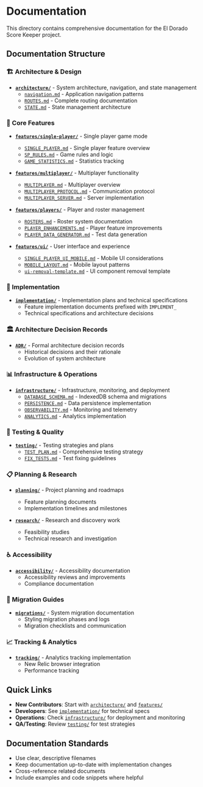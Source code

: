 # Documentation

This directory contains comprehensive documentation for the El Dorado Score Keeper project.

## Documentation Structure

### 🏗️ Architecture & Design
- **[`architecture/`](architecture/)** - System architecture, navigation, and state management
  - [`navigation.md`](architecture/navigation.md) - Application navigation patterns
  - [`ROUTES.md`](architecture/ROUTES.md) - Complete routing documentation
  - [`STATE.md`](architecture/STATE.md) - State management architecture

### 🎯 Core Features
- **[`features/single-player/`](features/single-player/)** - Single player game mode
  - [`SINGLE_PLAYER.md`](features/single-player/SINGLE_PLAYER.md) - Single player feature overview
  - [`SP_RULES.md`](features/single-player/SP_RULES.md) - Game rules and logic
  - [`GAME_STATISTICS.md`](features/single-player/GAME_STATISTICS.md) - Statistics tracking

- **[`features/multiplayer/`](features/multiplayer/)** - Multiplayer functionality
  - [`MULTIPLAYER.md`](features/multiplayer/MULTIPLAYER.md) - Multiplayer overview
  - [`MULTIPLAYER_PROTOCOL.md`](features/multiplayer/MULTIPLAYER_PROTOCOL.md) - Communication protocol
  - [`MULTIPLAYER_SERVER.md`](features/multiplayer/MULTIPLAYER_SERVER.md) - Server implementation

- **[`features/players/`](features/players/)** - Player and roster management
  - [`ROSTERS.md`](features/players/ROSTERS.md) - Roster system documentation
  - [`PLAYER_ENHANCEMENTS.md`](features/players/PLAYER_ENHANCEMENTS.md) - Player feature improvements
  - [`PLAYER_DATA_GENERATOR.md`](features/players/PLAYER_DATA_GENERATOR.md) - Test data generation

- **[`features/ui/`](features/ui/)** - User interface and experience
  - [`SINGLE_PLAYER_UI_MOBILE.md`](features/ui/SINGLE_PLAYER_UI_MOBILE.md) - Mobile UI considerations
  - [`MOBILE_LAYOUT.md`](features/ui/MOBILE_LAYOUT.md) - Mobile layout patterns
  - [`ui-removal-template.md`](features/ui/ui-removal-template.md) - UI component removal template

### 🔧 Implementation
- **[`implementation/`](implementation/)** - Implementation plans and technical specifications
  - Feature implementation documents prefixed with `IMPLEMENT_`
  - Technical specifications and architecture decisions

### 🏛️ Architecture Decision Records
- **[`ADR/`](ADR/)** - Formal architecture decision records
  - Historical decisions and their rationale
  - Evolution of system architecture

### 📊 Infrastructure & Operations
- **[`infrastructure/`](infrastructure/)** - Infrastructure, monitoring, and deployment
  - [`DATABASE_SCHEMA.md`](infrastructure/DATABASE_SCHEMA.md) - IndexedDB schema and migrations
  - [`PERSISTENCE.md`](infrastructure/PERSISTENCE.md) - Data persistence implementation
  - [`OBSERVABILITY.md`](infrastructure/OBSERVABILITY.md) - Monitoring and telemetry
  - [`ANALYTICS.md`](infrastructure/ANALYTICS.md) - Analytics implementation

### 🧪 Testing & Quality
- **[`testing/`](testing/)** - Testing strategies and plans
  - [`TEST_PLAN.md`](testing/TEST_PLAN.md) - Comprehensive testing strategy
  - [`FIX_TESTS.md`](testing/FIX_TESTS.md) - Test fixing guidelines

### 📋 Planning & Research
- **[`planning/`](planning/)** - Project planning and roadmaps
  - Feature planning documents
  - Implementation timelines and milestones

- **[`research/`](research/)** - Research and discovery work
  - Feasibility studies
  - Technical research and investigation

### ♿ Accessibility
- **[`accessibility/`](accessibility/)** - Accessibility documentation
  - Accessibility reviews and improvements
  - Compliance documentation

### 🔄 Migration Guides
- **[`migrations/`](migrations/)** - System migration documentation
  - Styling migration phases and logs
  - Migration checklists and communication

### 📈 Tracking & Analytics
- **[`tracking/`](tracking/)** - Analytics tracking implementation
  - New Relic browser integration
  - Performance tracking

## Quick Links

- **New Contributors**: Start with [`architecture/`](architecture/) and [`features/`](features/)
- **Developers**: See [`implementation/`](implementation/) for technical specs
- **Operations**: Check [`infrastructure/`](infrastructure/) for deployment and monitoring
- **QA/Testing**: Review [`testing/`](testing/) for test strategies

## Documentation Standards

- Use clear, descriptive filenames
- Keep documentation up-to-date with implementation changes
- Cross-reference related documents
- Include examples and code snippets where helpful